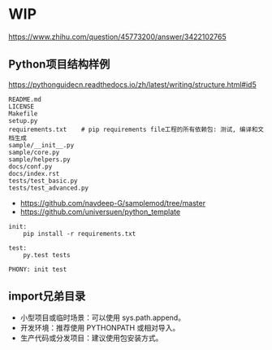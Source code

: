 # WIP

<https://www.zhihu.com/question/45773200/answer/3422102765>

## Python项目结构样例

<https://pythonguidecn.readthedocs.io/zh/latest/writing/structure.html#id5>

```text
README.md
LICENSE
Makefile
setup.py
requirements.txt    # pip requirements file工程的所有依赖包: 测试, 编译和文档生成
sample/__init__.py
sample/core.py
sample/helpers.py
docs/conf.py
docs/index.rst
tests/test_basic.py
tests/test_advanced.py
```

- <https://github.com/navdeep-G/samplemod/tree/master>
- <https://github.com/universuen/python_template>

```make
init:
    pip install -r requirements.txt

test:
    py.test tests

PHONY: init test
```

## import兄弟目录

- 小型项目或临时场景：可以使用 sys.path.append。
- 开发环境：推荐使用 PYTHONPATH 或相对导入。
- 生产代码或分发项目：建议使用包安装方式。
